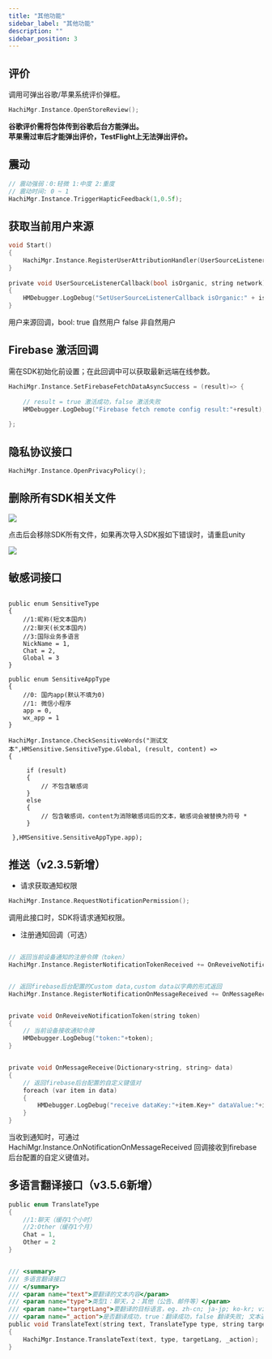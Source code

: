 ```yaml
---
title: "其他功能"
sidebar_label: "其他功能"
description: ""
sidebar_position: 3
---
```


## 评价

调用可弹出谷歌/苹果系统评价弹框。

```c
HachiMgr.Instance.OpenStoreReview();
```

**谷歌评价需将包体传到谷歌后台方能弹出。<br/>
苹果需过审后才能弹出评价，TestFlight上无法弹出评价。<br/>**

## 震动
```c
// 震动强弱：0:轻微 1:中度 2:重度
// 震动时间: 0 ~ 1
HachiMgr.Instance.TriggerHapticFeedback(1,0.5f);
```

## 获取当前用户来源
```c
void Start()
{
    HachiMgr.Instance.RegisterUserAttributionHandler(UserSourceListenerCallback);
}
    
private void UserSourceListenerCallback(bool isOrganic, string network)
{
    HMDebugger.LogDebug("SetUserSourceListenerCallback isOrganic:" + isOrganic + "network:" + network);
}
```
用户来源回调，bool: true 自然用户 false 非自然用户

## Firebase 激活回调

需在SDK初始化前设置；在此回调中可以获取最新远端在线参数。

```c
HachiMgr.Instance.SetFirebaseFetchDataAsyncSuccess = (result)=> {
    
    // result = true 激活成功，false 激活失败
    HMDebugger.LogDebug("Firebase fetch remote config result:"+result);
    
};
```

## 隐私协议接口
```c
HachiMgr.Instance.OpenPrivacyPolicy();

```

## 删除所有SDK相关文件
![](/img/HCSDK/image34.jpg)

点击后会移除SDK所有文件，如果再次导入SDK报如下错误时，请重启unity<br/>

![](/img/HCSDK/image35.jpeg)


## 敏感词接口
```

public enum SensitiveType
{
    //1:昵称(短文本国内)
    //2:聊天(长文本国内) 
    //3:国际业务多语言
    NickName = 1,
    Chat = 2,
    Global = 3
}

public enum SensitiveAppType
{
    //0: 国内app(默认不填为0)
    //1: 微信小程序
    app = 0,
    wx_app = 1
}

HachiMgr.Instance.CheckSensitiveWords("测试文本",HMSensitive.SensitiveType.Global, (result, content) =>
{

     if (result)
     {
         // 不包含敏感词
     }
     else
     {
         // 包含敏感词，content为消除敏感词后的文本，敏感词会被替换为符号 * 
     }

 },HMSensitive.SensitiveAppType.app);

```
## 推送（v2.3.5新增）
- 请求获取通知权限
```c
HachiMgr.Instance.RequestNotificationPermission();
```
调用此接口时，SDK将请求通知权限。

- 注册通知回调（可选）

```c

// 返回当前设备通知的注册令牌（token）
HachiMgr.Instance.RegisterNotificationTokenReceived += OnReveiveNotificationToken;


// 返回firebase后台配置的Custom data,custom data以字典的形式返回
HachiMgr.Instance.RegisterNotificationOnMessageReceived += OnMessageReceive;


private void OnReveiveNotificationToken(string token)
{
    // 当前设备接收通知令牌
    HMDebugger.LogDebug("token:"+token);
}


private void OnMessageReceive(Dictionary<string, string> data)
{
    // 返回firebase后台配置的自定义键值对
    foreach (var item in data)
    {
        HMDebugger.LogDebug("receive dataKey:"+item.Key+" dataValue:"+item.Value);
    }
}
```
当收到通知时，可通过 HachiMgr.Instance.OnNotificationOnMessageReceived 回调接收到firebase后台配置的自定义键值对。

## 多语言翻译接口（v3.5.6新增）

```c 
public enum TranslateType
{
    //1:聊天（缓存1个小时）
    //2:Other（缓存1个月）
    Chat = 1,
    Other = 2
}


/// <summary>
/// 多语言翻译接口
/// </summary>
/// <param name="text">要翻译的文本内容</param>
/// <param name="type">类型1：聊天，2：其他（公告、邮件等）</param>
/// <param name="targetLang">要翻译的目标语言，eg. zh-cn; ja-jp; ko-kr; vi-vi 等</param>
/// <param name="_action">是否翻译成功，true：翻译成功，false 翻译失败; 文本返回空字符串</param>
public void TranslateText(string text, TranslateType type, string targetLang, Action<bool, string> _action)
{
    HachiMgr.Instance.TranslateText(text, type, targetLang, _action);
}

```

<!---->
<!--- 获取是否有通知权限-->
<!--```c-->
<!--var permission = HachiMgr.Instance.IsGrantedNotificationPermission();-->
<!--```-->
<!--通过此接口来获取当前应用是否具有通知权限。-->
<!---->
<!--- 打开/关闭推送-->
<!--```c-->
<!--// 打开通知-->
<!--HachiMgr.Instance.PushSwitch(true);-->
<!---->
<!--// 关闭通知-->
<!--HachiMgr.Instance.PushSwitch(false);-->
<!--        -->
<!--```-->
<!--- 推送功能是否开启-->
<!--```c-->
<!--var pushOpen = HachiMgr.Instance.IsPushOpen();-->
<!--```-->
<!--通过此接口来判断当前应用推送功能是否已开启。-->

